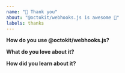 ```yaml
---
name: "💝 Thank you"
about: "@octokit/webhooks.js is awesome 🙌"
labels: thanks
---
```


<!-- Please replace all placeholders such as this below -->

**How do you use @octokit/webhooks.js?**

<!-- Please share how you use @octokit/webhooks.js. What are your use cases? -->

**What do you love about it?**

<!-- Thanks for the kind words 🤗 -->

**How did you learn about it?**

<!-- Just curious -->
